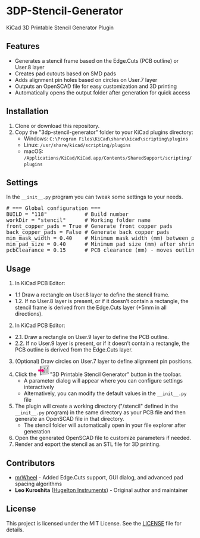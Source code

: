 # 3DP-Stencil-Generator
KiCad 3D Printable Stencil Generator Plugin

## Features

- Generates a stencil frame based on the Edge.Cuts (PCB outline) or User.8 layer
- Creates pad cutouts based on SMD pads
- Adds alignment pin holes based on circles on User.7 layer
- Outputs an OpenSCAD file for easy customization and 3D printing
- Automatically opens the output folder after generation for quick access

## Installation

1. Clone or download this repository.
2. Copy the "3dp-stencil-generator" folder to your KiCad plugins directory:
   - Windows: `C:\Program Files\KiCad\share\kicad\scripting\plugins`
   - Linux: `/usr/share/kicad/scripting/plugins`
   - macOS: `/Applications/KiCad/KiCad.app/Contents/SharedSupport/scripting/plugins`

## Settings

In the `__init__.py` program you can tweak some settings to your needs.
<pre>
# === Global configuration ===
BUILD = "118"            # Build number
workDir = "stencil"      # Working folder name
front_copper_pads = True # Generate front copper pads
back_copper_pads = False # Generate back copper pads
min_mask_width = 0.40    # Minimum mask width (mm) between pads
min_pad_size = 0.40      # Minimum pad size (mm) after shrinking
pcbClearance = 0.15      # PCB clearance (mm) - moves outline outward from Edge.Cuts
</pre>

## Usage

1. In KiCad PCB Editor:
  - 1.1 Draw a rectangle on User.8 layer to define the stencil frame.
  - 1.2. If no User.8 layer is present, or if it doesn’t contain a rectangle, the stencil frame is derived from the Edge.Cuts layer (+5mm in all directions).
2. In KiCad PCB Editor:
  - 2.1. Draw a rectangle on User.9 layer to define the PCB outline.
  - 2.2. If no User.9 layer is present, or if it doesn’t contain a rectangle, the PCB outline is derived from the Edge.Cuts layer.
3. (Optional) Draw circles on User.7 layer to define alignment pin positions.
4. Click the ![icon](https://github.com/hugelton/3DP-Stencil-Generator/blob/99ac4820377e08e7fa33e80fa1f7343ff17766b6/3dp-stencil-generator/icon.png)"3D Printable Stencil Generator" button in the toolbar.
   - A parameter dialog will appear where you can configure settings interactively
   - Alternatively, you can modify the default values in the `__init__.py` file
5. The plugin will create a working directory ("/stencil" defined in the `__init__.py` program) in the same directory as your PCB file and then generate an OpenSCAD file in that directory.
   - The stencil folder will automatically open in your file explorer after generation
6. Open the generated OpenSCAD file to customize parameters if needed.
7. Render and export the stencil as an STL file for 3D printing.

## Contributors

- [mrWheel](https://github.com/mrWheel) - Added Edge.Cuts support, GUI dialog, and advanced pad spacing algorithms
- **Leo Kuroshita** ([Hugelton Instruments](https://github.com/hugelton)) - Original author and maintainer

## License

This project is licensed under the MIT License. See the [LICENSE](LICENSE) file for details.
